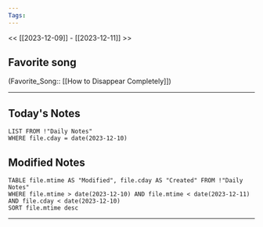 ```yaml
---
Tags:
---
```

<< [[2023-12-09]] - [[2023-12-11]] >>
## Favorite song
(Favorite_Song:: [[How to Disappear Completely]])

___
## Today's Notes
```dataview
LIST FROM !"Daily Notes"
WHERE file.cday = date(2023-12-10)
```
## Modified Notes
```dataview
TABLE file.mtime AS "Modified", file.cday AS "Created" FROM !"Daily Notes" 
WHERE file.mtime > date(2023-12-10) AND file.mtime < date(2023-12-11) AND file.cday < date(2023-12-10)
SORT file.mtime desc
```
___
